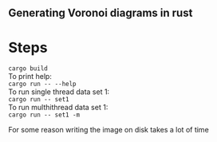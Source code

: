 ## Generating Voronoi diagrams in rust

# Steps
`cargo build`  
To print help:  
`cargo run -- --help`  
To run single thread data set 1:  
`cargo run -- set1`  
To run multhithread data set 1:  
`cargo run -- set1 -m`  


For some reason writing the image on disk takes a lot of time
